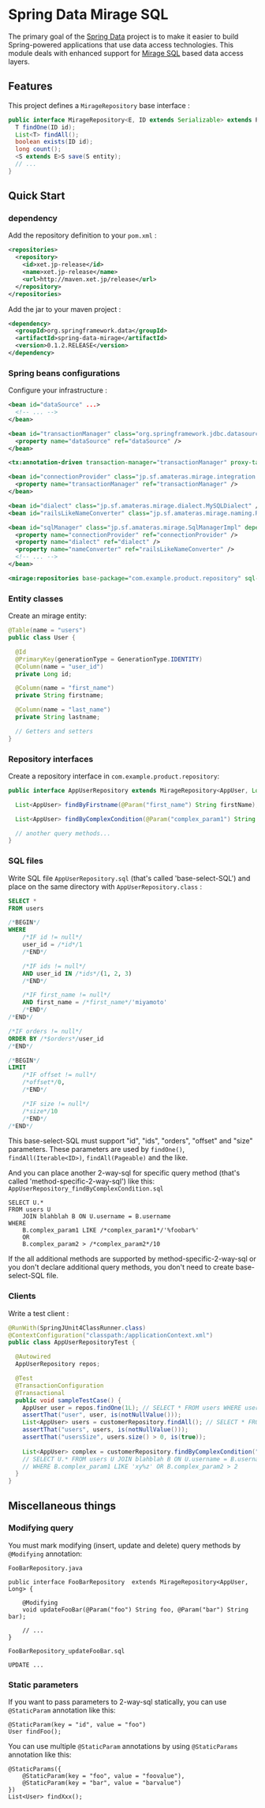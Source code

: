 Spring Data Mirage SQL
======================

The primary goal of the [Spring Data](http://www.springsource.org/spring-data) project is to make it easier to build
Spring-powered applications that use data access technologies. This module deals with enhanced support for
[Mirage SQL](https://github.com/takezoe/mirage) based data access layers.

## Features ##
This project defines a `MirageRepository` base interface  :

```java
public interface MirageRepository<E, ID extends Serializable> extends PagingAndSortingRepository<E, ID> {
  T findOne(ID id);
  List<T> findAll();
  boolean exists(ID id);
  long count();
  <S extends E>S save(S entity);
  // ...
}
```


## Quick Start ##

### dependency

Add the repository definition to your `pom.xml` :

```xml
<repositories>
  <repository>
    <id>xet.jp-release</id>
    <name>xet.jp-release</name>
    <url>http://maven.xet.jp/release</url>
  </repository>
</repositories>
```

Add the jar to your maven project :

```xml
<dependency>
  <groupId>org.springframework.data</groupId>
  <artifactId>spring-data-mirage</artifactId>
  <version>0.1.2.RELEASE</version>
</dependency>
```

### Spring beans configurations

Configure your infrastructure :

```xml
<bean id="dataSource" ...>
  <!-- ... -->
</bean>

<bean id="transactionManager" class="org.springframework.jdbc.datasource.DataSourceTransactionManager">
  <property name="dataSource" ref="dataSource" />
</bean>

<tx:annotation-driven transaction-manager="transactionManager" proxy-target-class="false" />

<bean id="connectionProvider" class="jp.sf.amateras.mirage.integration.spring.SpringConnectionProvider">
  <property name="transactionManager" ref="transactionManager" />
</bean>

<bean id="dialect" class="jp.sf.amateras.mirage.dialect.MySQLDialect" />
<bean id="railsLikeNameConverter" class="jp.sf.amateras.mirage.naming.RailsLikeNameConverter" />

<bean id="sqlManager" class="jp.sf.amateras.mirage.SqlManagerImpl" depends-on="fieldPropertyExtractorInitializer">
  <property name="connectionProvider" ref="connectionProvider" />
  <property name="dialect" ref="dialect" />
  <property name="nameConverter" ref="railsLikeNameConverter" />
  <!-- ... -->
</bean>

<mirage:repositories base-package="com.example.product.repository" sql-manager-ref="sqlManager" />
```

### Entity classes

Create an mirage entity:

```java
@Table(name = "users")
public class User {

  @Id
  @PrimaryKey(generationType = GenerationType.IDENTITY)
  @Column(name = "user_id")
  private Long id;

  @Column(name = "first_name")
  private String firstname;

  @Column(name = "last_name")
  private String lastname;

  // Getters and setters
}
```

### Repository interfaces

Create a repository interface in `com.example.product.repository`:

```java
public interface AppUserRepository extends MirageRepository<AppUser, Long> {

  List<AppUser> findByFirstname(@Param("first_name") String firstName);

  List<AppUser> findByComplexCondition(@Param("complex_param1") String cp1, @Param("complex_param2") int cp2);

  // another query methods...
}
```

### SQL files

Write SQL file `AppUserRepository.sql` (that's called 'base-select-SQL') and place on the same directory
with `AppUserRepository.class` :

```sql
SELECT *
FROM users

/*BEGIN*/
WHERE
	/*IF id != null*/
	user_id = /*id*/1
	/*END*/

	/*IF ids != null*/
	AND user_id IN /*ids*/(1, 2, 3)
	/*END*/

	/*IF first_name != null*/
	AND first_name = /*first_name*/'miyamoto'
	/*END*/
/*END*/

/*IF orders != null*/
ORDER BY /*$orders*/user_id
/*END*/

/*BEGIN*/
LIMIT
	/*IF offset != null*/
	/*offset*/0,
	/*END*/

	/*IF size != null*/
	/*size*/10
	/*END*/
/*END*/
```

This base-select-SQL must support "id", "ids", "orders", "offset" and "size" parameters.  These parameters are used
by `findOne()`, `findAll(Iterable<ID>)`, `findAll(Pageable)` and the like.

And you can place another 2-way-sql for specific query method (that's called 'method-specific-2-way-sql')
like this: `AppUserRepository_findByComplexCondition.sql`

```
SELECT U.*
FROM users U
	JOIN blahblah B ON U.username = B.username
WHERE
	B.complex_param1 LIKE /*complex_param1*/'%foobar%'
	OR
	B.complex_param2 > /*complex_param2*/10
```

If the all additional methods are supported by method-specific-2-way-sql or you don't declare additional query methods,
you don't need to create base-select-SQL file.

### Clients

Write a test client :

```java
@RunWith(SpringJUnit4ClassRunner.class)
@ContextConfiguration("classpath:/applicationContext.xml")
public class AppUserRepositoryTest {

  @Autowired
  AppUserRepository repos;

  @Test
  @TransactionConfiguration
  @Transactional
  public void sampleTestCase() {
    AppUser user = repos.findOne(1L); // SELECT * FROM users WHERE user_id = 1
    assertThat("user", user, is(notNullValue()));
    List<AppUser> users = customerRepository.findAll(); // SELECT * FROM users
    assertThat("users", users, is(notNullValue()));
    assertThat("usersSize", users.size() > 0, is(true));
    
    List<AppUser> complex = customerRepository.findByComplexCondition("xy%z", 2);
    // SELECT U.* FROM users U JOIN blahblah B ON U.username = B.username
    // WHERE B.complex_param1 LIKE 'xy%z' OR B.complex_param2 > 2
  }
}
```


## Miscellaneous things ##

### Modifying query

You must mark modifying (insert, update and delete) query methods by `@Modifying` annotation:

`FooBarRepository.java`
```
public interface FooBarRepository  extends MirageRepository<AppUser, Long> {

	@Modifying
	void updateFooBar(@Param("foo") String foo, @Param("bar") String bar);

	// ...
}
```

`FooBarRepository_updateFooBar.sql`
```
UPDATE ...
```

### Static parameters

If you want to pass parameters to 2-way-sql statically, you can use `@StaticParam` annotation like this:

```
@StaticParam(key = "id", value = "foo")
User findFoo();
```

You can use multiple `@StaticParam` annotations by using `@StaticParams` annotation like this:

```
@StaticParams({
	@StaticParam(key = "foo", value = "foovalue"),
	@StaticParam(key = "bar", value = "barvalue")
})
List<User> findXxx();
```

